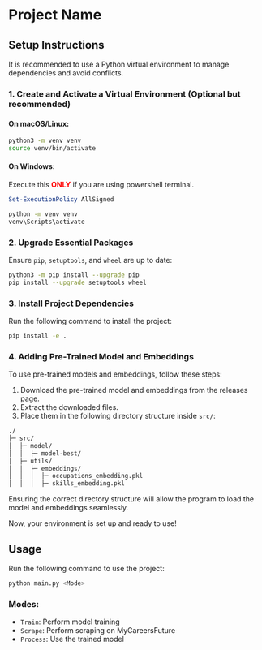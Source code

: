 # Project Name

## Setup Instructions

It is recommended to use a Python virtual environment to manage dependencies and avoid conflicts.

### 1. Create and Activate a Virtual Environment (Optional but recommended)

#### On macOS/Linux:
```sh
python3 -m venv venv
source venv/bin/activate
```

#### On Windows:
Execute this <span style="color:red;">**ONLY**</span> if you are using powershell terminal.
```powershell
Set-ExecutionPolicy AllSigned
```

```sh
python -m venv venv
venv\Scripts\activate
```

### 2. Upgrade Essential Packages

Ensure `pip`, `setuptools`, and `wheel` are up to date:
```sh
python3 -m pip install --upgrade pip
pip install --upgrade setuptools wheel
```

### 3. Install Project Dependencies

Run the following command to install the project:
```sh
pip install -e .
```

### 4. Adding Pre-Trained Model and Embeddings
To use pre-trained models and embeddings, follow these steps:

1. Download the pre-trained model and embeddings from the releases page.
2. Extract the downloaded files.
3. Place them in the following directory structure inside `src/`:

```sh
./
├─ src/
│  ├─ model/
│  │  ├─ model-best/
│  ├─ utils/
│  │  ├─ embeddings/
│  │  │  ├─ occupations_embedding.pkl
│  │  │  ├─ skills_embedding.pkl
```

Ensuring the correct directory structure will allow the program to load the model and embeddings seamlessly.

Now, your environment is set up and ready to use!

## Usage

Run the following command to use the project:
```sh
python main.py <Mode>
```

### Modes:
- `Train`: Perform model training
- `Scrape`: Perform scraping on MyCareersFuture
- `Process`: Use the trained model
